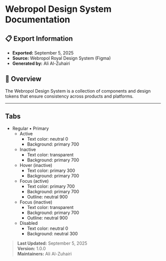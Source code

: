 ﻿# Webropol Design System Documentation

## 📋 Export Information
- **Exported:** September 5, 2025
- **Source:** Webropol Royal Design System (Figma)
- **Generated by:** Ali Al-Zuhairi

## 🎯 Overview

The Webropol Design System is a collection of components and design tokens that ensure consistency across products and platforms.

---

## Tabs

- Regular • Primary
  - Active
    - Text color: neutral 0
    - Background: primary 700
  - Inactive
    - Text color: transparent
    - Background: primary 700
  - Hover (inactive)
    - Text color: primary 300
    - Background: primary 700
  - Focus (active)
    - Text color: primary 700
    - Background: primary 700
    - Outline: neutral 900
  - Focus (inactive)
    - Text color: transparent
    - Background: primary 700
    - Outline: neutral 900
  - Disabled
    - Text color: neutral 0
    - Background: neutral 300

> **Last Updated:** September 5, 2025  
> **Version:** 1.0.0  
> **Maintainers:** Ali Al-Zuhairi


